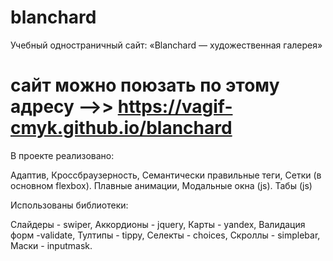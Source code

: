 # blanchard
Учебный одностраничный сайт:
 «Blanchard — художественная галерея»

# сайт можно поюзать по этому адресу  -->>   https://vagif-cmyk.github.io/blanchard

В проекте реализовано:

Адаптив,
Кроссбраузерность,
Семантически правильные теги, 
Сетки (в основном flexbox).
Плавные анимации,
Модальные окна (js).
Табы (js)



Использованы библиотеки:

Слайдеры - swiper,
Аккордионы - jquery,
Карты - yandex,
Валидация форм -validate,
Тултипы -  tippy,
Селекты - choices,
Скроллы - simplebar,
Маски - inputmask.
